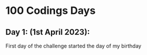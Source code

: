 # 100 Codings Days
## Day 1: (1st April 2023):

First day of the challenge started the day of my birthday
